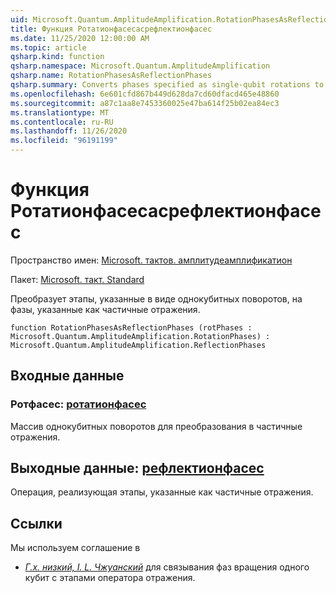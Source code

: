 ```yaml
---
uid: Microsoft.Quantum.AmplitudeAmplification.RotationPhasesAsReflectionPhases
title: Функция Ротатионфасесасрефлектионфасес
ms.date: 11/25/2020 12:00:00 AM
ms.topic: article
qsharp.kind: function
qsharp.namespace: Microsoft.Quantum.AmplitudeAmplification
qsharp.name: RotationPhasesAsReflectionPhases
qsharp.summary: Converts phases specified as single-qubit rotations to phases specified as partial reflections.
ms.openlocfilehash: 6e601cfd867b449d628da7cd60dfacd465e48860
ms.sourcegitcommit: a87c1aa8e7453360025e47ba614f25b02ea84ec3
ms.translationtype: MT
ms.contentlocale: ru-RU
ms.lasthandoff: 11/26/2020
ms.locfileid: "96191199"
---
```

# <a name="rotationphasesasreflectionphases-function"></a>Функция Ротатионфасесасрефлектионфасес

Пространство имен: [Microsoft. тактов. амплитудеамплификатион](xref:Microsoft.Quantum.AmplitudeAmplification)

Пакет: [Microsoft. такт. Standard](https://nuget.org/packages/Microsoft.Quantum.Standard)


Преобразует этапы, указанные в виде однокубитных поворотов, на фазы, указанные как частичные отражения.

```qsharp
function RotationPhasesAsReflectionPhases (rotPhases : Microsoft.Quantum.AmplitudeAmplification.RotationPhases) : Microsoft.Quantum.AmplitudeAmplification.ReflectionPhases
```


## <a name="input"></a>Входные данные

### <a name="rotphases--rotationphases"></a>Ротфасес: [ротатионфасес](xref:Microsoft.Quantum.AmplitudeAmplification.RotationPhases)

Массив однокубитных поворотов для преобразования в частичные отражения.



## <a name="output--reflectionphases"></a>Выходные данные: [рефлектионфасес](xref:Microsoft.Quantum.AmplitudeAmplification.ReflectionPhases)

Операция, реализующая этапы, указанные как частичные отражения.

## <a name="references"></a>Ссылки

Мы используем соглашение в

- [ *Г.х. низкий, I. L. Чжуанский*](https://arxiv.org/abs/1707.05391) для связывания фаз вращения одного кубит с этапами оператора отражения.